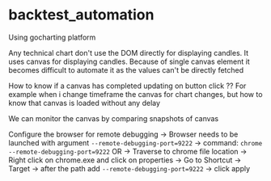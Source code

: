 # backtest_automation

Using gocharting platform

Any technical chart don't use the DOM directly for displaying candles. It uses canvas for displaying candles.
Because of single canvas element it becomes difficult to automate it as the values can't be directly fetched

How to know if a canvas has completed updating on button click ??
For example when i change timeframe the canvas for chart changes, but how to know that canvas is loaded
without any delay

We can monitor the canvas by comparing snapshots of canvas

Configure the browser for remote debugging
    -> Browser needs to be launched with argument `--remote-debugging-port=9222`
    -> command: `chrome --remote-debugging-port=9222`
                        OR 
    -> Traverse to chrome file location
    -> Right click on chrome.exe and click on properties
    -> Go to Shortcut -> Target
    -> after the path add `--remote-debugging-port=9222` 
    -> click apply
